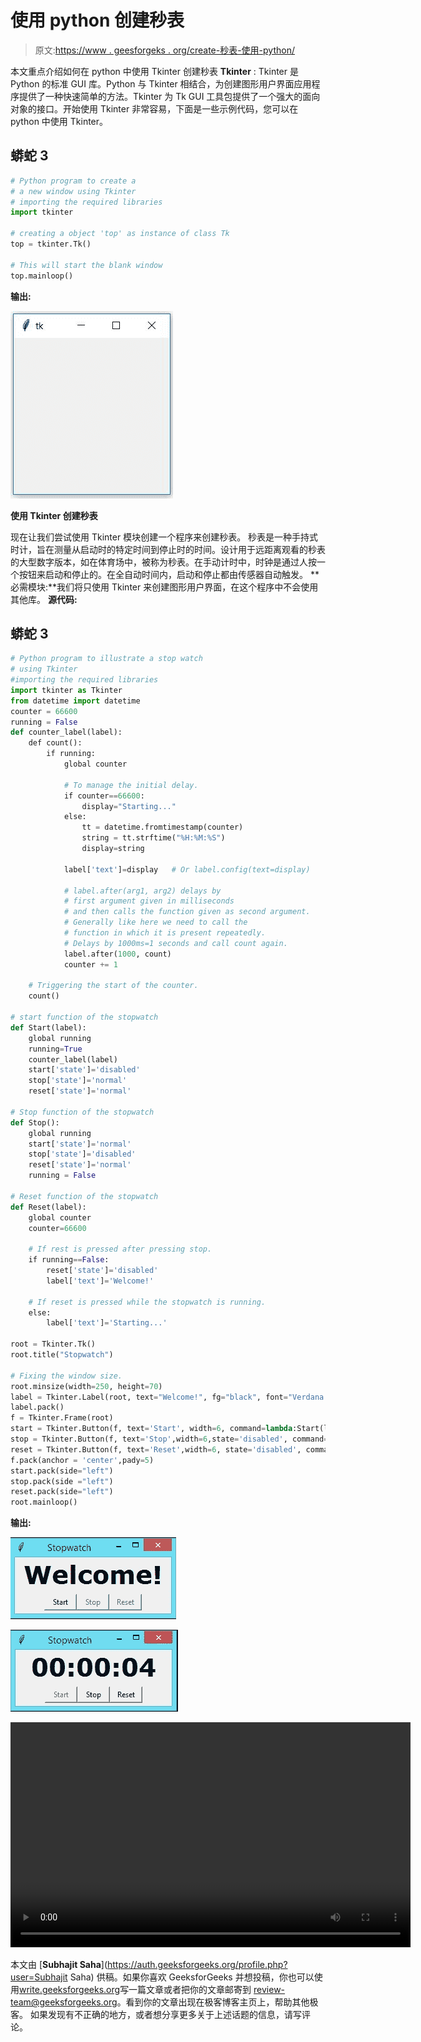 # 使用 python 创建秒表

> 原文:[https://www . geesforgeks . org/create-秒表-使用-python/](https://www.geeksforgeeks.org/create-stopwatch-using-python/)

本文重点介绍如何在 python 中使用 Tkinter 创建秒表
**Tkinter** : Tkinter 是 Python 的标准 GUI 库。Python 与 Tkinter 相结合，为创建图形用户界面应用程序提供了一种快速简单的方法。Tkinter 为 Tk GUI 工具包提供了一个强大的面向对象的接口。开始使用 Tkinter 非常容易，下面是一些示例代码，您可以在 python 中使用 Tkinter。

## 蟒蛇 3

```py
# Python program to create a
# a new window using Tkinter
# importing the required libraries
import tkinter

# creating a object 'top' as instance of class Tk
top = tkinter.Tk()

# This will start the blank window
top.mainloop()
```

**输出:**

![](img/934e5ae29520badce5ba9660ca7e8ee3.png)

**使用 Tkinter 创建秒表**

现在让我们尝试使用 Tkinter 模块创建一个程序来创建秒表。
秒表是一种手持式时计，旨在测量从启动时的特定时间到停止时的时间。设计用于远距离观看的秒表的大型数字版本，如在体育场中，被称为秒表。在手动计时中，时钟是通过人按一个按钮来启动和停止的。在全自动时间内，启动和停止都由传感器自动触发。
**必需模块:**我们将只使用 Tkinter 来创建图形用户界面，在这个程序中不会使用其他库。
**源代码:**

## 蟒蛇 3

```py
# Python program to illustrate a stop watch
# using Tkinter
#importing the required libraries
import tkinter as Tkinter
from datetime import datetime
counter = 66600
running = False
def counter_label(label):
    def count():
        if running:
            global counter

            # To manage the initial delay.
            if counter==66600:            
                display="Starting..."
            else:
                tt = datetime.fromtimestamp(counter)
                string = tt.strftime("%H:%M:%S")
                display=string

            label['text']=display   # Or label.config(text=display)

            # label.after(arg1, arg2) delays by 
            # first argument given in milliseconds
            # and then calls the function given as second argument.
            # Generally like here we need to call the 
            # function in which it is present repeatedly.
            # Delays by 1000ms=1 seconds and call count again.
            label.after(1000, count) 
            counter += 1

    # Triggering the start of the counter.
    count()     

# start function of the stopwatch
def Start(label):
    global running
    running=True
    counter_label(label)
    start['state']='disabled'
    stop['state']='normal'
    reset['state']='normal'

# Stop function of the stopwatch
def Stop():
    global running
    start['state']='normal'
    stop['state']='disabled'
    reset['state']='normal'
    running = False

# Reset function of the stopwatch
def Reset(label):
    global counter
    counter=66600

    # If rest is pressed after pressing stop.
    if running==False:      
        reset['state']='disabled'
        label['text']='Welcome!'

    # If reset is pressed while the stopwatch is running.
    else:               
        label['text']='Starting...'

root = Tkinter.Tk()
root.title("Stopwatch")

# Fixing the window size.
root.minsize(width=250, height=70)
label = Tkinter.Label(root, text="Welcome!", fg="black", font="Verdana 30 bold")
label.pack()
f = Tkinter.Frame(root)
start = Tkinter.Button(f, text='Start', width=6, command=lambda:Start(label))
stop = Tkinter.Button(f, text='Stop',width=6,state='disabled', command=Stop)
reset = Tkinter.Button(f, text='Reset',width=6, state='disabled', command=lambda:Reset(label))
f.pack(anchor = 'center',pady=5)
start.pack(side="left")
stop.pack(side ="left")
reset.pack(side="left")
root.mainloop()
```

**输出:**

![](img/c7f42bab23f8915cdfc9ac779736fa41.png)

![](img/a15e384bc7a57593389889e4038168d1.png)

<video class="wp-video-shortcode" id="video-162386-1" width="640" height="360" preload="metadata" controls=""><source type="video/mp4" src="https://media.geeksforgeeks.org/wp-content/uploads/2017-10-26-at-19-18-25.mp4?_=1">[https://media.geeksforgeeks.org/wp-content/uploads/2017-10-26-at-19-18-25.mp4](https://media.geeksforgeeks.org/wp-content/uploads/2017-10-26-at-19-18-25.mp4)</video>

本文由 [**Subhajit Saha**](https://auth.geeksforgeeks.org/profile.php?user=Subhajit Saha) 供稿。如果你喜欢 GeeksforGeeks 并想投稿，你也可以使用[write.geeksforgeeks.org](https://write.geeksforgeeks.org)写一篇文章或者把你的文章邮寄到 review-team@geeksforgeeks.org。看到你的文章出现在极客博客主页上，帮助其他极客。
如果发现有不正确的地方，或者想分享更多关于上述话题的信息，请写评论。